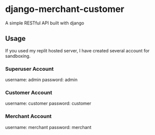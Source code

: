# django-merchant-customer
A simple RESTful API built with django

## Usage
If you used my replit hosted server, I have created several account for sandboxing.

### Superuser Account
username: admin
password: admin

### Customer Account
username: customer
password: customer

### Merchant Account
username: merchant
password: merchant
